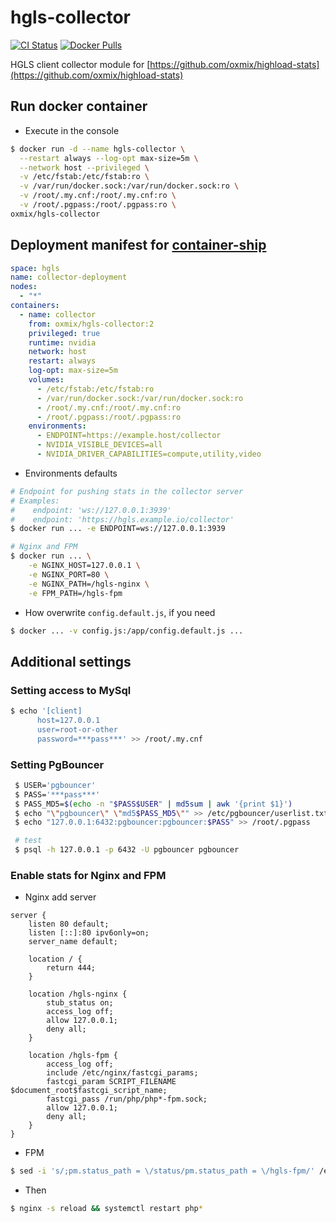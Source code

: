 # hgls-collector
[![CI Status](https://github.com/oxmix/hgls-collector/workflows/Build%20and%20publish/badge.svg)](https://github.com/oxmix/hgls-collector/actions/workflows/hub-docker.yaml)
[![Docker Pulls](https://img.shields.io/docker/pulls/oxmix/hgls-collector.svg?logo=docker)](https://hub.docker.com/r/tonistiigi/binfmt/)

HGLS client collector module for [https://github.com/oxmix/highload-stats](https://github.com/oxmix/highload-stats)

## Run docker container
* Execute in the console
```bash
$ docker run -d --name hgls-collector \
  --restart always --log-opt max-size=5m \
  --network host --privileged \
  -v /etc/fstab:/etc/fstab:ro \
  -v /var/run/docker.sock:/var/run/docker.sock:ro \
  -v /root/.my.cnf:/root/.my.cnf:ro \
  -v /root/.pgpass:/root/.pgpass:ro \
oxmix/hgls-collector
```

## Deployment manifest for [container-ship](https://github.com/oxmix/container-ship)
```yaml
space: hgls
name: collector-deployment
nodes:
  - "*"
containers:
  - name: collector
    from: oxmix/hgls-collector:2
    privileged: true
    runtime: nvidia
    network: host
    restart: always
    log-opt: max-size=5m
    volumes:
      - /etc/fstab:/etc/fstab:ro
      - /var/run/docker.sock:/var/run/docker.sock:ro
      - /root/.my.cnf:/root/.my.cnf:ro
      - /root/.pgpass:/root/.pgpass:ro
    environments:
      - ENDPOINT=https://example.host/collector
      - NVIDIA_VISIBLE_DEVICES=all
      - NVIDIA_DRIVER_CAPABILITIES=compute,utility,video
```

* Environments defaults
```bash
# Endpoint for pushing stats in the collector server
# Examples:
#    endpoint: 'ws://127.0.0.1:3939'
#    endpoint: 'https://hgls.example.io/collector'
$ docker run ... -e ENDPOINT=ws://127.0.0.1:3939

# Nginx and FPM
$ docker run ... \
    -e NGINX_HOST=127.0.0.1 \
    -e NGINX_PORT=80 \
    -e NGINX_PATH=/hgls-nginx \
    -e FPM_PATH=/hgls-fpm
```

* How overwrite `config.default.js`, if you need
```bash
$ docker ... -v config.js:/app/config.default.js ...
```

## Additional settings

### Setting access to MySql
```bash
$ echo '[client]
      host=127.0.0.1
      user=root-or-other
      password=***pass***' >> /root/.my.cnf
```

### Setting PgBouncer
```bash
 $ USER='pgbouncer'
 $ PASS='***pass***'
 $ PASS_MD5=$(echo -n "$PASS$USER" | md5sum | awk '{print $1}')
 $ echo "\"pgbouncer\" \"md5$PASS_MD5\"" >> /etc/pgbouncer/userlist.txt && systemctl restart pgbouncer
 $ echo "127.0.0.1:6432:pgbouncer:pgbouncer:$PASS" >> /root/.pgpass

 # test
 $ psql -h 127.0.0.1 -p 6432 -U pgbouncer pgbouncer
```

### Enable stats for Nginx and FPM
* Nginx add server
```nginx
server {
    listen 80 default;
    listen [::]:80 ipv6only=on;
    server_name default;

    location / {
        return 444;
    }

    location /hgls-nginx {
        stub_status on;
        access_log off;
        allow 127.0.0.1;
        deny all;
    }

    location /hgls-fpm {
        access_log off;
        include /etc/nginx/fastcgi_params;
        fastcgi_param SCRIPT_FILENAME $document_root$fastcgi_script_name;
        fastcgi_pass /run/php/php*-fpm.sock;
        allow 127.0.0.1;
        deny all;
    }
}
```
* FPM
```bash
$ sed -i 's/;pm.status_path = \/status/pm.status_path = \/hgls-fpm/' /etc/php/*/fpm/pool.d/www.conf
```
* Then
```bash
$ nginx -s reload && systemctl restart php*
```